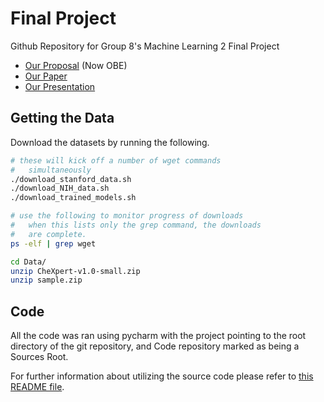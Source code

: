 # Final Project

Github Repository for Group 8's Machine Learning 2 Final Project

- [Our Proposal](Group-Proposal/ML2%20Final%20Project%20Proposal.pdf) (Now OBE)
- [Our Paper](Final-Group-Project-Report/report_team8.pdf)
- [Our Presentation](Final-Group-Presentation/presentation_team8.pdf)

## Getting the Data

Download the datasets by running the following.

```bash
# these will kick off a number of wget commands
#   simultaneously
./download_stanford_data.sh
./download_NIH_data.sh
./download_trained_models.sh

# use the following to monitor progress of downloads
#   when this lists only the grep command, the downloads
#   are complete.
ps -elf | grep wget

cd Data/
unzip CheXpert-v1.0-small.zip
unzip sample.zip
```

## Code 

All the code was ran using pycharm with the project pointing to the
root directory of the git repository, and Code repository marked as 
being a Sources Root. 

For further information about utilizing the source code please refer
to [this README file](Code/README.md).
